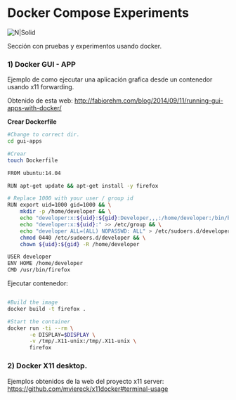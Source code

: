 # Docker Compose Experiments

![N|Solid](https://www.openshift.org/img/logo-docker-h.svg)

Sección con pruebas y experimentos usando docker.

### 1) Docker GUI - APP

Ejemplo de como ejecutar una aplicación grafica desde un contenedor usando x11 forwarding.

Obtenido de esta web: http://fabiorehm.com/blog/2014/09/11/running-gui-apps-with-docker/


**Crear Dockerfile**
```sh
#Change to correct dir.
cd gui-apps

#Crear
touch Dockerfile

FROM ubuntu:14.04

RUN apt-get update && apt-get install -y firefox

# Replace 1000 with your user / group id
RUN export uid=1000 gid=1000 && \
    mkdir -p /home/developer && \
    echo "developer:x:${uid}:${gid}:Developer,,,:/home/developer:/bin/bash" >> /etc/passwd && \
    echo "developer:x:${uid}:" >> /etc/group && \
    echo "developer ALL=(ALL) NOPASSWD: ALL" > /etc/sudoers.d/developer && \
    chmod 0440 /etc/sudoers.d/developer && \
    chown ${uid}:${gid} -R /home/developer

USER developer
ENV HOME /home/developer
CMD /usr/bin/firefox
```

Ejecutar contenedor:

```sh

#Build the image
docker build -t firefox .

#Start the container
docker run -ti --rm \
       -e DISPLAY=$DISPLAY \
       -v /tmp/.X11-unix:/tmp/.X11-unix \
       firefox

```

### 2) Docker X11 desktop.

Ejemplos obtenidos de la web del proyecto x11 server: https://github.com/mviereck/x11docker#terminal-usage
